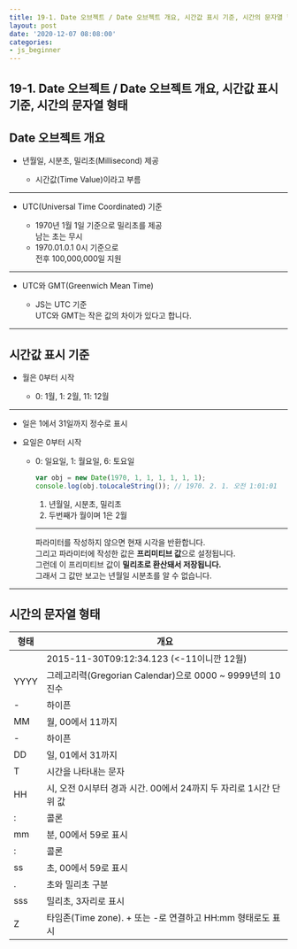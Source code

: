 ```yaml
---
title: 19-1. Date 오브젝트 / Date 오브젝트 개요, 시간값 표시 기준, 시간의 문자열 형태
layout: post
date: '2020-12-07 08:08:00'
categories:
- js_beginner
---
```


## 19-1. Date 오브젝트 / Date 오브젝트 개요, 시간값 표시 기준, 시간의 문자열 형태

## Date 오브젝트 개요

* 년월일, 시분초, 밀리초(Millisecond) 제공

    * 시간값(Time Value)이라고 부름
    
---

* UTC(Universal Time Coordinated) 기준

    * 1970년 1월 1일 기준으로 밀리초를 제공  
      남는 초는 무시
    * 1970.01.0.1 0시 기준으로  
      전후 100,000,000일 지원
      
---

* UTC와 GMT(Greenwich Mean Time)

    * JS는 UTC 기준  
      UTC와 GMT는 작은 값의 차이가 있다고 합니다.
      
---

## 시간값 표시 기준

* 월은 0부터 시작

    * 0: 1월, 1: 2월, 11: 12월
    
---

* 일은 1에서 31일까지 정수로 표시
* 요일은 0부터 시작

    * 0: 일요일, 1: 월요일, 6: 토요일
    
        ```javascript
        var obj = new Date(1970, 1, 1, 1, 1, 1, 1);
        console.log(obj.toLocaleString()); // 1970. 2. 1. 오전 1:01:01
        ```
        
        1. 년월일, 시분초, 밀리초
        2. 두번째가 월이며 1은 2월
    
        ---
        
        파라미터를 작성하지 않으면 현재 시각을 반환합니다.  
        그리고 파라미터에 작성한 값은 **프리미티브 값**으로 설정됩니다.  
        그런데 이 프리미티브 값이 **밀리초로 환산돼서 저장됩니다.**  
        그래서 그 값만 보고는 년월일 시분초를 알 수 없습니다.
      
---

## 시간의 문자열 형태

|형태|개요|
|---|----|
||2015-11-30T09:12:34.123 (&lt;-11이니깐 12월)|
|YYYY|그레고리력(Gregorian Calendar)으로 0000 ~ 9999년의 10진수|
|-|하이픈|
|MM|월, 00에서 11까지|
|-|하이픈|
|DD|일, 01에서 31까지|
|T|시간을 나타내는 문자|
|HH|시, 오전 0시부터 경과 시간. 00에서 24까지 두 자리로 1시간 단위 값|
|:|콜론|
|mm|분, 00에서 59로 표시|
|:|콜론|
|ss|초, 00에서 59로 표시|
|.|초와 밀리초 구분|
|sss|밀리초, 3자리로 표시|
|Z|타임존(Time zone). + 또는 -로 연결하고 HH:mm 형태로도 표시|